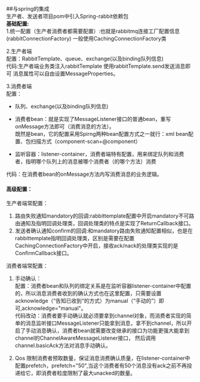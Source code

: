##与spring的集成  
生产者、发送者项目pom中引入Spring-rabbit依赖包  
**基础配置:**  
1.统一配置（生产者消费者都需要配置）:也就是rabbitmq连接工厂配置信息(rabbitConnectionFactory) 一般使用CachingConnectionFactory类  

2.生产者端  
配置：RabbitTemplate、queue、exchange(以及binding队列信息)  
代码:生产者端业务类注入rabbitTemplate 使用rabbitTemplate.send发送消息即可 消息属性可以自由设置MessageProperties。  

3.消费者端  
配置：
- 队列、exchange(以及binding队列信息)  
- 消费者bean：就是实现了MessageListener接口的普通bean，重写onMessage方法即可（消费消息的方法）。  
  既然是bean，它的配置采用Spirng两种bean配置方式之一就行：xml bean配置、包扫描方式（component-scan+@component）  
  
- 监听容器：listener-container，消费者端特有配置，用来绑定队列和消费者，指明哪个队列上的消息被哪个消费者（的哪个方法）消费

代码：在消费者bean的onMessage方法内写消费消息的业务逻辑。

#### 高级配置： 
生产者端常配置：  
1. 路由失败通知mandatory的回调:rabbittemplate配置中开启mandatory不可路由通知及指明回调处理类，回调处理类的特点是实现了ReturnCallback接口。  
2. 发送者确认通知confirm的回调:和mandatory路由失败通知配置相似，也是在rabbittemplate指明回调处理类，区别是需要在配置CachingConnectionFactory中开启，接收ack/nack的处理类实现的是ConfirmCallback接口。  

消费者端常配置：  
1. 手动确认：  
配置：消费者bean和队列的绑定关系是在监听容器listener-container中配置的，所以消息消费者收到的确认方式也在这里配置，只需要设置acknowledge（“告知已收到“的方式）为manual（“手动的”）即可,acknowledge="manual"。  
代码改动：消费者要手动确认就必须要拿到channel对象，而消费者实现的简单的消息监听接口MessageListener只能拿到消息，拿不到channel，所以开启了手动消息确认，消费者bean就需要改变继承的接口为功能更强大能拿到channel的ChannelAwareMessageListener接口，
然后调用channel.basicAck方法对消息手动确认。  
   
2. Qos
限制消费者预取数量，保证消息消费确认质量，在listener-container中配置prefetch，prefetch="50",当这个消费者有50个消息没有ack之前不再投递给它，即消费者粒度限制了最大unacked的数量。  
   
   




  

